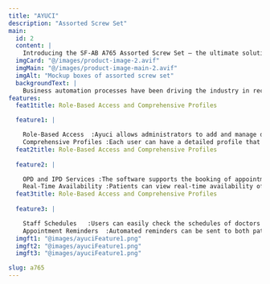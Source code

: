 ```yaml
---
title: "AYUCI"
description: "Assorted Screw Set" 
main:
  id: 2
  content: |
    Introducing the SF-AB A765 Assorted Screw Set – the ultimate solution for your screw fastening needs. This comprehensive set includes a wide variety of screws meticulously curated to tackle various projects with ease and precision.
  imgCard: "@/images/product-image-2.avif"
  imgMain: "@/images/product-image-main-2.avif"
  imgAlt: "Mockup boxes of assorted screw set"
  backgroundText: |
    Business automation processes have been driving the industry in recent years. There are a number of benefits of automation for healthcare mainly. The whole interaction experience between a patient and a doctor becomes smooth and efficient. Developing databases with all medical records and their analysis is a huge step forward in advancing the field. Automated medical record analysis aims at simplifying work for doctors, nurses, and patients while complying with all the standards if appropriately developed.
features:
  feat1title: Role-Based Access and Comprehensive Profiles

  feature1: |

    Role-Based Access  :Ayuci allows administrators to add and manage doctors, nurses, and other hospital employees, assigning specific roles and permissions based on their responsibilities.
    Comprehensive Profiles :Each user can have a detailed profile that includes qualifications, specialties, and contact information, facilitating better communication and coordination among staff.
  feat2title: Role-Based Access and Comprehensive Profiles
  
  feature2: |

    OPD and IPD Services :The software supports the booking of appointments for both outpatient (OPD) and inpatient (IPD) services, making it easier for patients to access care.
    Real-Time Availability :Patients can view real-time availability of doctors and schedule appointments accordingly, reducing wait times and improving patient satisfaction.
  feat3title: Role-Based Access and Comprehensive Profiles
  
  feature3: |

    Staff Schedules   :Users can easily check the schedules of doctors and other staff members, allowing for better planning and resource allocation.
    Appointment Reminders  :Automated reminders can be sent to both patients and staff to minimize missed appointments and ensure timely care.
  imgft1: "@images/ayuciFeature1.png"
  imgft2: "@images/ayuciFeature1.png"
  imgft3: "@images/ayuciFeature1.png"

slug: a765  
---
```

